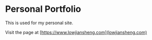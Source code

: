 # Personal Portfolio

This is used for my personal site.

Visit the page at [https://www.lowjiansheng.com](lowjiansheng.com)
